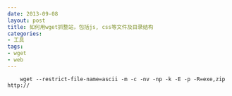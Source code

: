 ```yaml
---
date: 2013-09-08
layout: post
title: 如何用wget抓整站，包括js, css等文件及目录结构
categories:
- 工具
tags:
- wget
- web
---
```


        wget --restrict-file-name=ascii -m -c -nv -np -k -E -p -R=exe,zip http://
